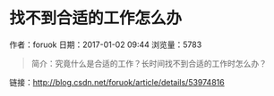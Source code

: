 # 找不到合适的工作怎么办
作者：foruok
日期：2017-01-02 09:44
浏览量：5783
> 简介：究竟什么是合适的工作？长时间找不到合适的工作时怎么办？

 链接：http://blog.csdn.net/foruok/article/details/53974816

